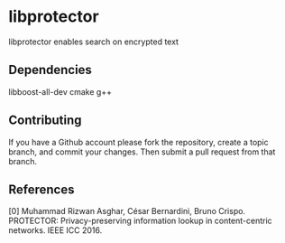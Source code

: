 # libprotector
libprotector enables search on encrypted text

Dependencies
------------
libboost-all-dev cmake g++

Contributing
------------
If you have a Github account please fork the repository,
create a topic branch, and commit your changes.
Then submit a pull request from that branch.

References
----------
[0] Muhammad Rizwan Asghar, César Bernardini, Bruno Crispo. PROTECTOR: Privacy-preserving information lookup in content-centric networks. IEEE ICC 2016.


